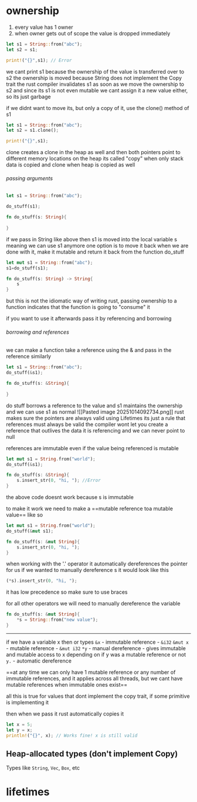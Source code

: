 # ownership

1. every value has 1 owner
2. when owner gets out of scope the value is dropped immediately
```rust
let s1 = String::from("abc");
let s2 = s1;

print!("{}",s1); // Error
```

we cant print s1 because the ownership of the value is transferred over to s2
the ownership is moved because String does not implement the Copy trait
the rust compiler invalidates s1 as soon as we move the ownership to s2
and since its s1 is not even mutable we cant assign it a new value either, so its just garbage

if we didnt want to move its, but only a copy of it, use the clone() method of s1
```rust
let s1 = String::from("abc");
let s2 = s1.clone();

print!("{}",s1); 
```
clone creates a clone in the heap as well and then both pointers point to different memory locations on the heap
its called "copy" when only stack data is copied and clone when heap is copied as well

###### passing arguments
```rust
let s1 = String::from("abc");

do_stuff(s1);

fn do_stuff(s: String){
	
}
```

if we pass in String like above then s1 is moved into the local variable s
meaning we can use s1 anymore
one option is to move it back when we are done with it, make it mutable and return it back from the function do_stuff

```rust
let mut s1 = String::from("abc");
s1=do_stuff(s1);

fn do_stuff(s: String) -> String{
	s
}
```

but this is not the idiomatic way of writing rust, passing ownership to a function indicates that the function is going to "consume" it

if you want to use it afterwards pass it by referencing and borrowing
###### borrowing and references
we can make a function take a reference using the &
and pass in the reference similarly
```rust
let s1 = String::from("abc");
do_stuff(&s1);

fn do_stuff(s: &String){
	
}
```
do stuff borrows a reference to the value and s1 maintains the ownership
and we can use s1 as normal
![[Pasted image 20251014092734.png]]
rust makes sure the pointers are always valid using Lifetimes
its just a rule that references must always be valid
the compiler wont let you create a reference that outlives the data it is referencing
and we can never point to null

references are immutable even if the value being referenced is mutable
```rust
let mut s1 = String.from("world");
do_stuff(&s1);

fn do_stuff(s: &String){
	s.insert_str(0, "hi, "); //Error
}
```

the above code doesnt work because s is immutable

to make it work we need to make a ==mutable reference toa  mutable value==
like so
```rust
let mut s1 = String.from("world");
do_stuff(&mut s1);

fn do_stuff(s: &mut String){
	s.insert_str(0, "hi, ");
}
```

when working with the '.' operator it automatically dereferences the pointer for us
if we wanted to manually dereference s it would look like this
```rust
(*s).insert_str(0, "hi, ");
```
it has low precedence so make sure to use braces

for all other operators we will need to manually dereference the variable
```rust
fn do_stuff(s: &mut String){
	*s = String::from("new value");
}
```
---
if we have a variable x then or types
`&x` - immutable reference - `&i32`
`&mut x` - mutable reference - `&mut i32`
`*y` - manual dereference - gives immutable and mutable access to x depending on if y was a mutable reference or not
`y.` - automatic dereference

==at any time we can only have 1 mutable reference or any number of immutable references, and it applies across all threads, but we cant have mutable references when immutable ones exist==

all this is true for values that dont implement the copy trait, if some primitive is implementing it

then when we pass it rust automatically copies it

```rust
let x = 5;
let y = x;
println!("{}", x); // Works fine! x is still valid
```

## Heap-allocated types (don't implement Copy)

Types like `String`, `Vec`, `Box`, etc
# lifetimes